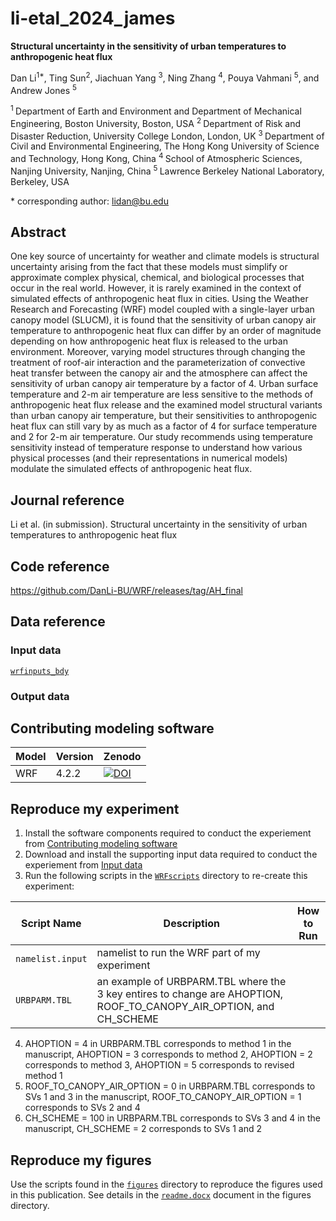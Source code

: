 
# li-etal_2024_james

**Structural uncertainty in the sensitivity of urban temperatures to anthropogenic heat flux**

Dan Li<sup>1\*</sup>, Ting Sun<sup>2</sup>, Jiachuan Yang <sup>3</sup>, Ning Zhang <sup>4</sup>, Pouya Vahmani <sup>5</sup>, and Andrew Jones <sup>5</sup>

<sup>1 </sup> Department of Earth and Environment and Department of Mechanical Engineering, Boston University, Boston, USA
<sup>2 </sup> Department of Risk and Disaster Reduction, University College London, London, UK
<sup>3 </sup> Department of Civil and Environmental Engineering, The Hong Kong University of Science and Technology, Hong Kong, China
<sup>4 </sup> School of Atmospheric Sciences, Nanjing University, Nanjing, China
<sup>5 </sup> Lawrence Berkeley National Laboratory, Berkeley, USA

\* corresponding author:  lidan@bu.edu

## Abstract
One key source of uncertainty for weather and climate models is structural uncertainty arising from the fact that these models must simplify or approximate complex physical, chemical, and biological processes that occur in the real world.
However, it is rarely examined in the context of simulated effects of anthropogenic heat flux in cities. Using the Weather Research and Forecasting (WRF) model coupled with a single-layer urban canopy model (SLUCM), it is found that the sensitivity of urban canopy air temperature to anthropogenic heat flux can differ by an order of magnitude depending on how anthropogenic heat flux is released to the urban environment.
Moreover, varying model structures through changing the treatment of roof-air interaction and the parameterization of convective heat transfer between the canopy air and the atmosphere can affect the sensitivity of urban canopy air temperature by a factor of 4.
Urban surface temperature and 2-m air temperature are less sensitive to the methods of anthropogenic heat flux release and the examined model structural variants than urban canopy air temperature, but their sensitivities to anthropogenic heat flux can still vary by as much as a factor of 4 for surface temperature and 2 for 2-m air temperature.
Our study recommends using temperature sensitivity instead of temperature response to understand how various physical processes (and their representations in numerical models) modulate the simulated effects of anthropogenic heat flux.

## Journal reference
Li et al. (in submission). Structural uncertainty in the sensitivity of urban temperatures to anthropogenic heat flux

## Code reference

https://github.com/DanLi-BU/WRF/releases/tag/AH_final

## Data reference

### Input data

[`wrfinputs_bdy`](./wrfinputs_bdy)

### Output data



## Contributing modeling software
| Model | Version | Zenodo |
|-------|---------|-----|
| WRF | 4.2.2 | [![DOI](https://zenodo.org/badge/DOI/10.5281/zenodo.13259039.svg)](https://doi.org/10.5281/zenodo.13259039) |


## Reproduce my experiment


1. Install the software components required to conduct the experiement from [Contributing modeling software](#contributing-modeling-software)
2. Download and install the supporting input data required to conduct the experiement from [Input data](#input-data)
3. Run the following scripts in the [`WRFscripts`](./WRFscripts) directory to re-create this experiment:

| Script Name | Description | How to Run |
| --- | --- | --- |
| `namelist.input` | namelist to run the WRF part of my experiment |  |
| `URBPARM.TBL` | an example of URBPARM.TBL where the 3 key entires to change are AHOPTION, ROOF_TO_CANOPY_AIR_OPTION, and CH_SCHEME |  |

4. AHOPTION = 4 in URBPARM.TBL corresponds to method 1 in the manuscript, AHOPTION = 3 corresponds to method 2, AHOPTION = 2 corresponds to method 3, AHOPTION = 5 corresponds to revised method 1
5. ROOF_TO_CANOPY_AIR_OPTION = 0 in URBPARM.TBL corresponds to SVs 1 and 3 in the manuscript, ROOF_TO_CANOPY_AIR_OPTION = 1 corresponds to SVs 2 and 4
6. CH_SCHEME = 100 in URBPARM.TBL corresponds to SVs 3 and 4 in the manuscript, CH_SCHEME = 2 corresponds to SVs 1 and 2

## Reproduce my figures
Use the scripts found in the [`figures`](./figures) directory to reproduce the figures used in this publication. See details in the [`readme.docx`](./figures/readme.docx) document in the figures directory.
